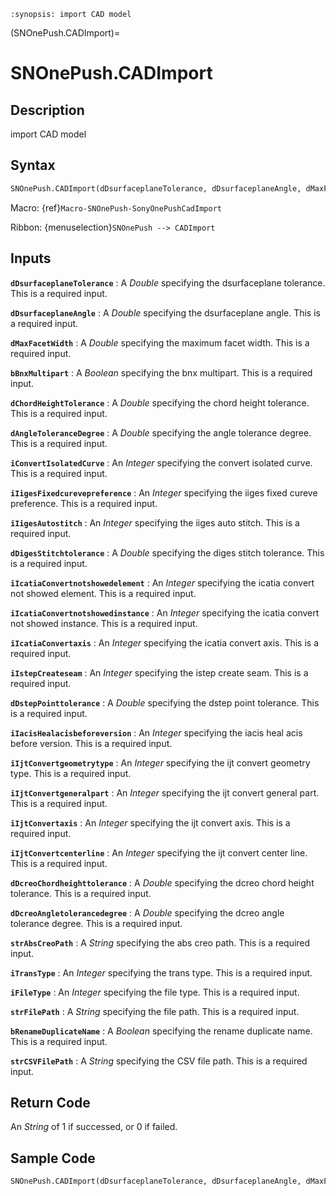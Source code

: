 ```{module} SNOnePush.CADImport()
:synopsis: import CAD model
```

(SNOnePush.CADImport)=

# SNOnePush.CADImport

## Description

import CAD model

## Syntax

```python
SNOnePush.CADImport(dDsurfaceplaneTolerance, dDsurfaceplaneAngle, dMaxFacetWidth, bBnxMultipart, dChordHeightTolerance, dAngleToleranceDegree, iConvertIsolatedCurve, iIigesFixedcurevepreference, iIigesAutostitch, dDigesStitchtolerance, iIcatiaConvertnotshowedelement, iIcatiaConvertnotshowedinstance, iIcatiaConvertaxis, iIstepCreateseam, dDstepPointtolerance, iIacisHealacisbeforeversion, iIjtConvertgeometrytype, iIjtConvertgeneralpart, iIjtConvertaxis, iIjtConvertcenterline, dDcreoChordheighttolerance, dDcreoAngletolerancedegree, strAbsCreoPath, iTransType, iFileType, strFilePath, bRenameDuplicateName, strCSVFilePath)
```

Macro: {ref}`Macro-SNOnePush-SonyOnePushCadImport`

Ribbon: {menuselection}`SNOnePush --> CADImport`

## Inputs

**`dDsurfaceplaneTolerance`**
: A _Double_ specifying the dsurfaceplane tolerance. This is a required input.

**`dDsurfaceplaneAngle`**
: A _Double_ specifying the dsurfaceplane angle. This is a required input.

**`dMaxFacetWidth`**
: A _Double_ specifying the maximum facet width. This is a required input.

**`bBnxMultipart`**
: A _Boolean_ specifying the bnx multipart. This is a required input.

**`dChordHeightTolerance`**
: A _Double_ specifying the chord height tolerance. This is a required input.

**`dAngleToleranceDegree`**
: A _Double_ specifying the angle tolerance degree. This is a required input.

**`iConvertIsolatedCurve`**
: An _Integer_ specifying the convert isolated curve. This is a required input.

**`iIigesFixedcurevepreference`**
: An _Integer_ specifying the iiges fixed cureve preference. This is a required input.

**`iIigesAutostitch`**
: An _Integer_ specifying the iiges auto stitch. This is a required input.

**`dDigesStitchtolerance`**
: A _Double_ specifying the diges stitch tolerance. This is a required input.

**`iIcatiaConvertnotshowedelement`**
: An _Integer_ specifying the icatia convert not showed element. This is a required input.

**`iIcatiaConvertnotshowedinstance`**
: An _Integer_ specifying the icatia convert not showed instance. This is a required input.

**`iIcatiaConvertaxis`**
: An _Integer_ specifying the icatia convert axis. This is a required input.

**`iIstepCreateseam`**
: An _Integer_ specifying the istep create seam. This is a required input.

**`dDstepPointtolerance`**
: A _Double_ specifying the dstep point tolerance. This is a required input.

**`iIacisHealacisbeforeversion`**
: An _Integer_ specifying the iacis heal acis before version. This is a required input.

**`iIjtConvertgeometrytype`**
: An _Integer_ specifying the ijt convert geometry type. This is a required input.

**`iIjtConvertgeneralpart`**
: An _Integer_ specifying the ijt convert general part. This is a required input.

**`iIjtConvertaxis`**
: An _Integer_ specifying the ijt convert axis. This is a required input.

**`iIjtConvertcenterline`**
: An _Integer_ specifying the ijt convert center line. This is a required input.

**`dDcreoChordheighttolerance`**
: A _Double_ specifying the dcreo chord height tolerance. This is a required input.

**`dDcreoAngletolerancedegree`**
: A _Double_ specifying the dcreo angle tolerance degree. This is a required input.

**`strAbsCreoPath`**
: A _String_ specifying the abs creo path. This is a required input.

**`iTransType`**
: An _Integer_ specifying the trans type. This is a required input.

**`iFileType`**
: An _Integer_ specifying the file type. This is a required input.

**`strFilePath`**
: A _String_ specifying the file path. This is a required input.

**`bRenameDuplicateName`**
: A _Boolean_ specifying the rename duplicate name. This is a required input.

**`strCSVFilePath`**
: A _String_ specifying the CSV file path. This is a required input.

## Return Code

An _String_ of 1 if successed, or 0 if failed.

## Sample Code

```python
SNOnePush.CADImport(dDsurfaceplaneTolerance, dDsurfaceplaneAngle, dMaxFacetWidth, bBnxMultipart, dChordHeightTolerance, dAngleToleranceDegree, iConvertIsolatedCurve, iIigesFixedcurevepreference, iIigesAutostitch, dDigesStitchtolerance, iIcatiaConvertnotshowedelement, iIcatiaConvertnotshowedinstance, iIcatiaConvertaxis, iIstepCreateseam, dDstepPointtolerance, iIacisHealacisbeforeversion, iIjtConvertgeometrytype, iIjtConvertgeneralpart, iIjtConvertaxis, iIjtConvertcenterline, dDcreoChordheighttolerance, dDcreoAngletolerancedegree, strAbsCreoPath, iTransType, iFileType, strFilePath, bRenameDuplicateName, strCSVFilePath)
```
